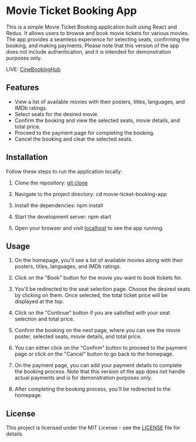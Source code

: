 # Movie Ticket Booking App

This is a simple Movie Ticket Booking application built using React and Redux. It allows users to browse and book movie tickets for various movies. The app provides a seamless experience for selecting seats, confirming the booking, and making payments. Please note that this version of the app does not include authentication, and it is intended for demonstration purposes only.

LIVE: [CineBookingHub](https://cinebookinghub.netlify.app/)


## Features

- View a list of available movies with their posters, titles, languages, and IMDb ratings.
- Select seats for the desired movie.
- Confirm the booking and view the selected seats, movie details, and total price.
- Proceed to the payment page for completing the booking.
- Cancel the booking and clear the selected seats.



## Installation

Follow these steps to run the application locally:

1. Clone the repository: [git clone](https://github.com/vaibhav209/movie-ticket-booking.git)

3. Navigate to the project directory: cd movie-ticket-booking-app

5. Install the dependencies: npm install

7. Start the development server: npm start

9. Open your browser and visit [localhost](http://localhost:3000) to see the app running.



## Usage

1. On the homepage, you'll see a list of available movies along with their posters, titles, languages, and IMDb ratings.

2. Click on the "Book" button for the movie you want to book tickets for.

3. You'll be redirected to the seat selection page. Choose the desired seats by clicking on them. Once selected, the total ticket price will be displayed at the top.

4. Click on the "Continue" button if you are satisfied with your seat selection and total price.

5. Confirm the booking on the next page, where you can see the movie poster, selected seats, movie details, and total price.

6. You can either click on the "Confirm" button to proceed to the payment page or click on the "Cancel" button to go back to the homepage.

7. On the payment page, you can add your payment details to complete the booking process. Note that this version of the app does not handle actual payments and is for demonstration purposes only.

8. After completing the booking process, you'll be redirected to the homepage.



## License

This project is licensed under the MIT License - see the [LICENSE](LICENSE) file for details.
